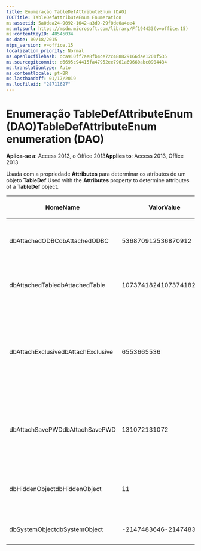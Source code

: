 ```yaml
---
title: Enumeração TableDefAttributeEnum (DAO)
TOCTitle: TableDefAttributeEnum Enumeration
ms:assetid: 5a0dea24-9092-1642-a3d9-29f0de0a4ee4
ms:mtpsurl: https://msdn.microsoft.com/library/Ff194433(v=office.15)
ms:contentKeyID: 48545034
ms.date: 09/18/2015
mtps_version: v=office.15
localization_priority: Normal
ms.openlocfilehash: dca910ff7ae8fb4ce72c488829166dae1201f535
ms.sourcegitcommit: d6695c94415fa47952ee7961a69660abc0904434
ms.translationtype: Auto
ms.contentlocale: pt-BR
ms.lasthandoff: 01/17/2019
ms.locfileid: "28711627"
---
```

# <a name="tabledefattributeenum-enumeration-dao"></a><span data-ttu-id="59bea-102">Enumeração TableDefAttributeEnum (DAO)</span><span class="sxs-lookup"><span data-stu-id="59bea-102">TableDefAttributeEnum enumeration (DAO)</span></span>


<span data-ttu-id="59bea-103">**Aplica-se a**: Access 2013, o Office 2013</span><span class="sxs-lookup"><span data-stu-id="59bea-103">**Applies to**: Access 2013, Office 2013</span></span>

<span data-ttu-id="59bea-104">Usada com a propriedade **Attributes** para determinar os atributos de um objeto **TableDef**.</span><span class="sxs-lookup"><span data-stu-id="59bea-104">Used with the **Attributes** property to determine attributes of a **TableDef** object.</span></span>

<table>
<colgroup>
<col style="width: 33%" />
<col style="width: 33%" />
<col style="width: 33%" />
</colgroup>
<thead>
<tr class="header">
<th><p><span data-ttu-id="59bea-105">Nome</span><span class="sxs-lookup"><span data-stu-id="59bea-105">Name</span></span></p></th>
<th><p><span data-ttu-id="59bea-106">Valor</span><span class="sxs-lookup"><span data-stu-id="59bea-106">Value</span></span></p></th>
<th><p><span data-ttu-id="59bea-107">Descrição</span><span class="sxs-lookup"><span data-stu-id="59bea-107">Description</span></span></p></th>
</tr>
</thead>
<tbody>
<tr class="odd">
<td><p><span data-ttu-id="59bea-108">dbAttachedODBC</span><span class="sxs-lookup"><span data-stu-id="59bea-108">dbAttachedODBC</span></span></p></td>
<td><p><span data-ttu-id="59bea-109">536870912</span><span class="sxs-lookup"><span data-stu-id="59bea-109">536870912</span></span></p></td>
<td><p><span data-ttu-id="59bea-110">Tabela vinculada de banco de dados ODBC.</span><span class="sxs-lookup"><span data-stu-id="59bea-110">Linked ODBC database table.</span></span></p></td>
</tr>
<tr class="even">
<td><p><span data-ttu-id="59bea-111">dbAttachedTable</span><span class="sxs-lookup"><span data-stu-id="59bea-111">dbAttachedTable</span></span></p></td>
<td><p><span data-ttu-id="59bea-112">1073741824</span><span class="sxs-lookup"><span data-stu-id="59bea-112">1073741824</span></span></p></td>
<td><p><span data-ttu-id="59bea-113">Tabela vinculada de banco de dados não ODBC.</span><span class="sxs-lookup"><span data-stu-id="59bea-113">Linked non-ODBC database table.</span></span></p></td>
</tr>
<tr class="odd">
<td><p><span data-ttu-id="59bea-114">dbAttachExclusive</span><span class="sxs-lookup"><span data-stu-id="59bea-114">dbAttachExclusive</span></span></p></td>
<td><p><span data-ttu-id="59bea-115">65536</span><span class="sxs-lookup"><span data-stu-id="59bea-115">65536</span></span></p></td>
<td><p><span data-ttu-id="59bea-116">Abre uma tabela vinculada do mecanismo de banco de dados do Microsoft Access para uso exclusivo.</span><span class="sxs-lookup"><span data-stu-id="59bea-116">Opens a linked Microsoft Access database engine table for exclusive use.</span></span></p></td>
</tr>
<tr class="even">
<td><p><span data-ttu-id="59bea-117">dbAttachSavePWD</span><span class="sxs-lookup"><span data-stu-id="59bea-117">dbAttachSavePWD</span></span></p></td>
<td><p><span data-ttu-id="59bea-118">131072</span><span class="sxs-lookup"><span data-stu-id="59bea-118">131072</span></span></p></td>
<td><p><span data-ttu-id="59bea-119">Salva a identificação do usuário e a senha para a tabela vinculada remota.</span><span class="sxs-lookup"><span data-stu-id="59bea-119">Saves user ID and password for linked remote table.</span></span></p></td>
</tr>
<tr class="odd">
<td><p><span data-ttu-id="59bea-120">dbHiddenObject</span><span class="sxs-lookup"><span data-stu-id="59bea-120">dbHiddenObject</span></span></p></td>
<td><p><span data-ttu-id="59bea-121">1</span><span class="sxs-lookup"><span data-stu-id="59bea-121">1</span></span></p></td>
<td><p><span data-ttu-id="59bea-122">Tabela oculta (para uso temporário).</span><span class="sxs-lookup"><span data-stu-id="59bea-122">Hidden table (for temporary use).</span></span></p></td>
</tr>
<tr class="even">
<td><p><span data-ttu-id="59bea-123">dbSystemObject</span><span class="sxs-lookup"><span data-stu-id="59bea-123">dbSystemObject</span></span></p></td>
<td><p><span data-ttu-id="59bea-124">-2147483646</span><span class="sxs-lookup"><span data-stu-id="59bea-124">-2147483646</span></span></p></td>
<td><p><span data-ttu-id="59bea-125">Tabela do sistema.</span><span class="sxs-lookup"><span data-stu-id="59bea-125">System table.</span></span></p></td>
</tr>
</tbody>
</table>

